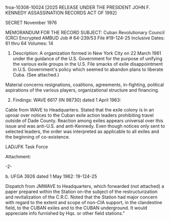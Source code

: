 froa-10308-10024 [2025 RELEASE UNDER THE PRESIDENT JOHN F. KENNEDY ASSASSINATION RECORDS ACT OF 1992]

SECRET
November 1976

MEMORANDUM FOR THE RECORD
SUBJECT: Cuban Revolutionary Council (CRC)
Encrypted AMBUD
Job # 64-239/53
File #19-124-25
Inclusive Dates: 61 thru 64
Volumes: 14

1. Description:
A organization formed in New York City on 22 March 1961 under the guidance of the U.S. Government for the purpose of unifying the various exile groups in the U.S. File smacks of exile disappointment in U.S. Government's policy which seemed to abandon plans to liberate Cuba. (See attached.)

Material concerns resignations, coalitions, agreements, in-fighting, political aspirations of the various players, organizational structure and financing.

2. Findings:
WAVE 6617 (IN 98730) dated 1 April 1963:

Cable from WAVE to Headquarters. Stated that the exile colony is in an uproar over notices to the Cuban exile action leaders prohibiting travel outside of Dade County. Reaction among exiles appears universal over this issue and was anti-U.S. and anti-Kennedy. Even though notices only sent to selected leaders, the order was interpreted as applicable to all exiles and the beginning of co-existence.

LAD/JFK Task Force

Attachment:

-2-

b. UFGA 3926 dated 1 May 1962: 19-124-25

Dispatch from JMWAVE to Headquarters, which forwarded (not attached) a paper prepared within the Station on-the subject of the restructurization and revitalization of the C.R.C. Noted that the Station had major concern with regard to the extent and scope of non-CIA support, in the clandestine field, to the CUBAN exiles and to the CUBAN underground. It would appreciate info furnished by Hqs. or other field stations."
